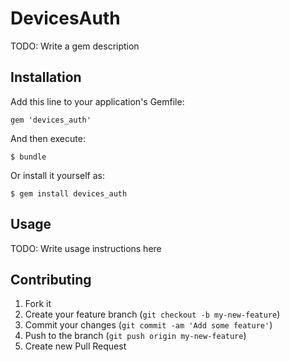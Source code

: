 # DevicesAuth

TODO: Write a gem description

## Installation

Add this line to your application's Gemfile:

    gem 'devices_auth'

And then execute:

    $ bundle

Or install it yourself as:

    $ gem install devices_auth

## Usage

TODO: Write usage instructions here

## Contributing

1. Fork it
2. Create your feature branch (`git checkout -b my-new-feature`)
3. Commit your changes (`git commit -am 'Add some feature'`)
4. Push to the branch (`git push origin my-new-feature`)
5. Create new Pull Request
